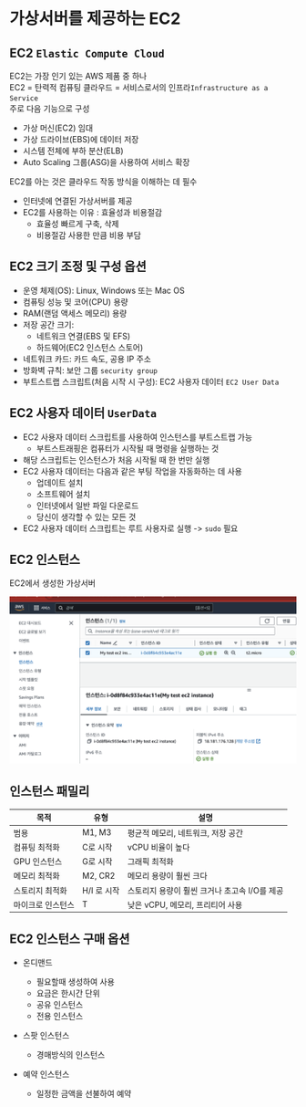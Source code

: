 # 가상서버를 제공하는 EC2

## EC2 `Elastic Compute Cloud`

EC2는 가장 인기 있는 AWS 제품 중 하나<br>
EC2 = 탄력적 컴퓨팅 클라우드 = 서비스로서의 인프라`Infrastructure as a Service`<br>
주로 다음 기능으로 구성
  - 가상 머신(EC2) 임대
  - 가상 드라이브(EBS)에 데이터 저장
  - 시스템 전체에 부하 분산(ELB)
  - Auto Scaling 그룹(ASG)을 사용하여 서비스 확장

EC2를 아는 것은 클라우드 작동 방식을 이해하는 데 필수

- 인터넷에 연결된 가상서버를 제공
- EC2를 사용하는 이유 : 효율성과 비용절감
    - 효율성 빠르게 구축, 삭제
    - 비용절감 사용한 만큼 비용 부담

## EC2 크기 조정 및 구성 옵션
- 운영 체제(OS): Linux, Windows 또는 Mac OS 
- 컴퓨팅 성능 및 코어(CPU) 용량
- RAM(랜덤 액세스 메모리) 용량
- 저장 공간 크기:
  - 네트워크 연결(EBS 및 EFS) 
  - 하드웨어(EC2 인스턴스 스토어)
- 네트워크 카드: 카드 속도, 공용 IP 주소
- 방화벽 규칙: 보안 그룹 `security group`
- 부트스트랩 스크립트(처음 시작 시 구성): EC2 사용자 데이터 `EC2 User Data`

## EC2 사용자 데이터 `UserData`
- EC2 사용자 데이터 스크립트를 사용하여 인스턴스를 부트스트랩 가능
  - 부트스트래핑은 컴퓨터가 시작될 때 명령을 실행하는 것
- 해당 스크립트는 인스턴스가 처음 시작될 때 한 번만 실행
- EC2 사용자 데이터는 다음과 같은 부팅 작업을 자동화하는 데 사용 
  - 업데이트 설치
  - 소프트웨어 설치
  - 인터넷에서 일반 파일 다운로드
  - 당신이 생각할 수 있는 모든 것
- EC2 사용자 데이터 스크립트는 루트 사용자로 실행 -> `sudo` 필요

## EC2 인스턴스 
EC2에서 생성한 가상서버

[![ec2생성 video](../images/AWS/AWS_EC2.png)](https://youtu.be/h0n3-sdWPBI) 

## 인스턴스 패밀리

| 목적 | 유형 | 설명 |
| -- | -- | -- |
| 범용 |M1, M3 | 평균적 메모리, 네트워크, 저장 공간|
| 컴퓨팅 최적화| C로 시작 | vCPU 비율이 높다 |
| GPU 인스턴스| G로 시작 | 그래픽 최적화 |
| 메모리 최적화 | M2, CR2 | 메모리 용량이 훨씬 크다|
| 스토리지 최적화 | H/I 로 시작 | 스토리지 용량이 훨씬 크거나 초고속 I/O를 제공|
| 마이크로 인스턴스 | T | 낮은 vCPU, 메모리, 프리티어 사용|

## EC2 인스턴스 구매 옵션

 - 온디맨드
    - 필요할때 생성하여 사용
    - 요금은 한시간 단위
    - 공유 인스턴스
    - 전용 인스턴스

- 스팟 인스턴스
    - 경매방식의 인스턴스

- 예약 인스턴스
    - 일정한 금액을 선불하여 예약